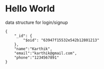 <h1> Hello World </h1>

data structure for login/signup
```
{
    "_id": {
        "$oid": "63947f15532e542b12801213"
    },
    "name":"Karthik",
    "email":"karthik@gmail.com",
    "phone":"1234567891"
}


```
